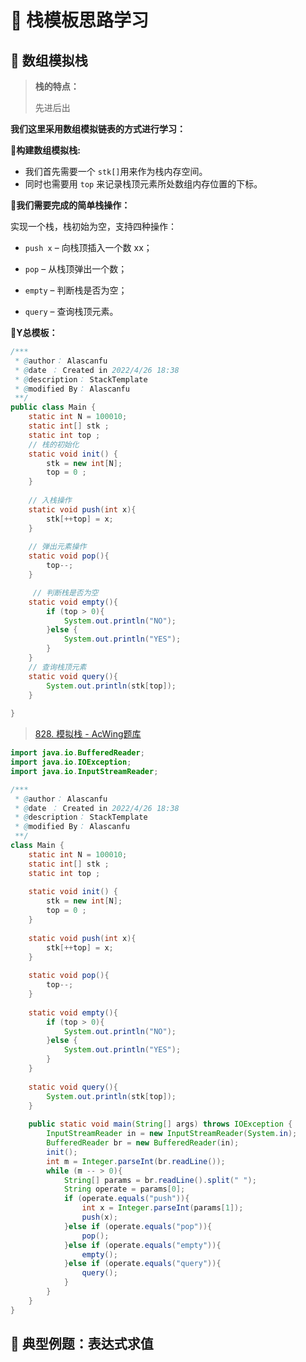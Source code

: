 # :book: 栈模板思路学习

## :bookmark_tabs: 数组模拟栈

> **栈的特点：**
>
> 先进后出 

**我们这里采用数组模拟链表的方式进行学习：**

:bookmark_tabs:**构建数组模拟栈:**

- 我们首先需要一个 `stk[]`用来作为栈内存空间。
- 同时也需要用 `top` 来记录栈顶元素所处数组内存位置的下标。

**:bookmark_tabs:我们需要完成的简单栈操作：**

实现一个栈，栈初始为空，支持四种操作：

- `push x` – 向栈顶插入一个数 xx；

- `pop` – 从栈顶弹出一个数；

- `empty` – 判断栈是否为空；

- `query` – 查询栈顶元素。

**:bookmark_tabs:Y总模板：**

```java
/***
 * @author： Alascanfu
 * @date ： Created in 2022/4/26 18:38
 * @description： StackTemplate
 * @modified By： Alascanfu
 **/
public class Main {
    static int N = 100010;
    static int[] stk ;
    static int top ;
	// 栈的初始化
    static void init() {
        stk = new int[N];
        top = 0 ;
    }
    
    // 入栈操作
    static void push(int x){
        stk[++top] = x;
    }
    
    // 弹出元素操作
    static void pop(){
        top--;
    }

     // 判断栈是否为空
    static void empty(){
        if (top > 0){
            System.out.println("NO");
        }else {
            System.out.println("YES");
        }
    }
    // 查询栈顶元素
    static void query(){
        System.out.println(stk[top]);
    }
    
}
```

> [828. 模拟栈 - AcWing题库](https://www.acwing.com/problem/content/830/)

```java
import java.io.BufferedReader;
import java.io.IOException;
import java.io.InputStreamReader;

/***
 * @author： Alascanfu
 * @date ： Created in 2022/4/26 18:38
 * @description： StackTemplate
 * @modified By： Alascanfu
 **/
class Main {
    static int N = 100010;
    static int[] stk ;
    static int top ;
    
    static void init() {
        stk = new int[N];
        top = 0 ;
    }
    
    static void push(int x){
        stk[++top] = x;
    }
    
    static void pop(){
        top--;
    }
    
    static void empty(){
        if (top > 0){
            System.out.println("NO");
        }else {
            System.out.println("YES");
        }
    }
    
    static void query(){
        System.out.println(stk[top]);
    }
    
    public static void main(String[] args) throws IOException {
        InputStreamReader in = new InputStreamReader(System.in);
        BufferedReader br = new BufferedReader(in);
        init();
        int m = Integer.parseInt(br.readLine());
        while (m -- > 0){
            String[] params = br.readLine().split(" ");
            String operate = params[0];
            if (operate.equals("push")){
                int x = Integer.parseInt(params[1]);
                push(x);
            }else if (operate.equals("pop")){
                pop();
            }else if (operate.equals("empty")){
                empty();
            }else if (operate.equals("query")){
                query();
            }
        }
    }
}
```

## :bookmark_tabs: 典型例题：表达式求值

